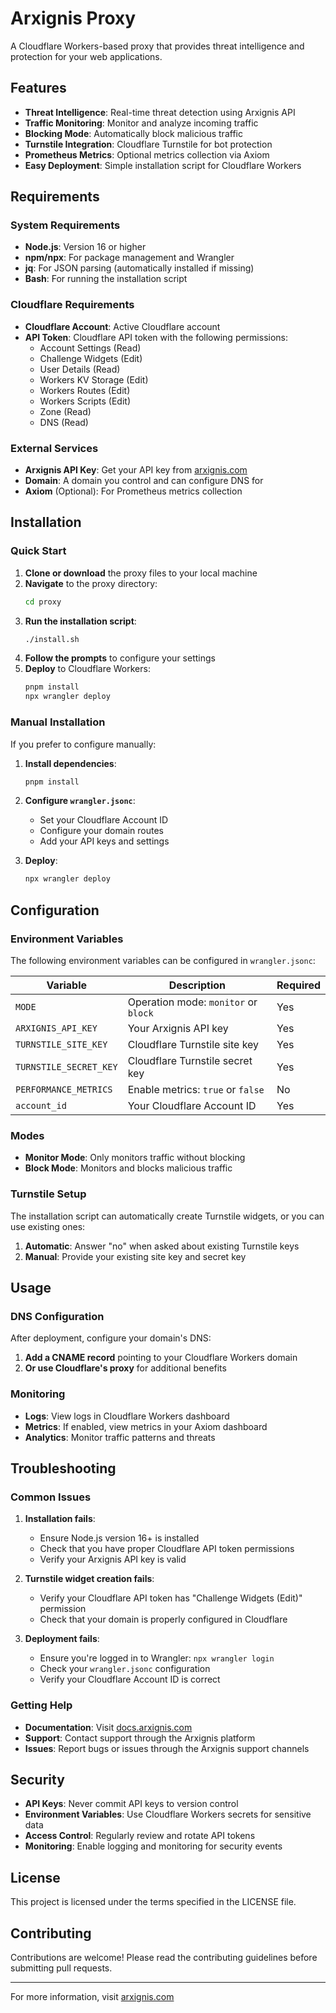 # Arxignis Proxy

A Cloudflare Workers-based proxy that provides threat intelligence and protection for your web applications.

## Features

- **Threat Intelligence**: Real-time threat detection using Arxignis API
- **Traffic Monitoring**: Monitor and analyze incoming traffic
- **Blocking Mode**: Automatically block malicious traffic
- **Turnstile Integration**: Cloudflare Turnstile for bot protection
- **Prometheus Metrics**: Optional metrics collection via Axiom
- **Easy Deployment**: Simple installation script for Cloudflare Workers

## Requirements

### System Requirements

- **Node.js**: Version 16 or higher
- **npm/npx**: For package management and Wrangler
- **jq**: For JSON parsing (automatically installed if missing)
- **Bash**: For running the installation script

### Cloudflare Requirements

- **Cloudflare Account**: Active Cloudflare account
- **API Token**: Cloudflare API token with the following permissions:
  - Account Settings (Read)
  - Challenge Widgets (Edit)
  - User Details (Read)
  - Workers KV Storage (Edit)
  - Workers Routes (Edit)
  - Workers Scripts (Edit)
  - Zone (Read)
  - DNS (Read)

### External Services

- **Arxignis API Key**: Get your API key from [arxignis.com](https://arxignis.com)
- **Domain**: A domain you control and can configure DNS for
- **Axiom** (Optional): For Prometheus metrics collection

## Installation

### Quick Start

1. **Clone or download** the proxy files to your local machine
2. **Navigate** to the proxy directory:
   ```bash
   cd proxy
   ```
3. **Run the installation script**:
   ```bash
   ./install.sh
   ```
4. **Follow the prompts** to configure your settings
5. **Deploy** to Cloudflare Workers:
   ```bash
   pnpm install
   npx wrangler deploy
   ```

### Manual Installation

If you prefer to configure manually:

1. **Install dependencies**:
   ```bash
   pnpm install
   ```

2. **Configure `wrangler.jsonc`**:
   - Set your Cloudflare Account ID
   - Configure your domain routes
   - Add your API keys and settings

3. **Deploy**:
   ```bash
   npx wrangler deploy
   ```

## Configuration

### Environment Variables

The following environment variables can be configured in `wrangler.jsonc`:

| Variable | Description | Required |
|----------|-------------|----------|
| `MODE` | Operation mode: `monitor` or `block` | Yes |
| `ARXIGNIS_API_KEY` | Your Arxignis API key | Yes |
| `TURNSTILE_SITE_KEY` | Cloudflare Turnstile site key | Yes |
| `TURNSTILE_SECRET_KEY` | Cloudflare Turnstile secret key | Yes |
| `PERFORMANCE_METRICS` | Enable metrics: `true` or `false` | No |
| `account_id` | Your Cloudflare Account ID | Yes |

### Modes

- **Monitor Mode**: Only monitors traffic without blocking
- **Block Mode**: Monitors and blocks malicious traffic

### Turnstile Setup

The installation script can automatically create Turnstile widgets, or you can use existing ones:

1. **Automatic**: Answer "no" when asked about existing Turnstile keys
2. **Manual**: Provide your existing site key and secret key

## Usage

### DNS Configuration

After deployment, configure your domain's DNS:

1. **Add a CNAME record** pointing to your Cloudflare Workers domain
2. **Or use Cloudflare's proxy** for additional benefits

### Monitoring

- **Logs**: View logs in Cloudflare Workers dashboard
- **Metrics**: If enabled, view metrics in your Axiom dashboard
- **Analytics**: Monitor traffic patterns and threats

## Troubleshooting

### Common Issues

1. **Installation fails**:
   - Ensure Node.js version 16+ is installed
   - Check that you have proper Cloudflare API token permissions
   - Verify your Arxignis API key is valid

2. **Turnstile widget creation fails**:
   - Verify your Cloudflare API token has "Challenge Widgets (Edit)" permission
   - Check that your domain is properly configured in Cloudflare

3. **Deployment fails**:
   - Ensure you're logged in to Wrangler: `npx wrangler login`
   - Check your `wrangler.jsonc` configuration
   - Verify your Cloudflare Account ID is correct

### Getting Help

- **Documentation**: Visit [docs.arxignis.com](https://docs.arxignis.com)
- **Support**: Contact support through the Arxignis platform
- **Issues**: Report bugs or issues through the Arxignis support channels

## Security

- **API Keys**: Never commit API keys to version control
- **Environment Variables**: Use Cloudflare Workers secrets for sensitive data
- **Access Control**: Regularly review and rotate API tokens
- **Monitoring**: Enable logging and monitoring for security events

## License

This project is licensed under the terms specified in the LICENSE file.

## Contributing

Contributions are welcome! Please read the contributing guidelines before submitting pull requests.

---

For more information, visit [arxignis.com](https://arxignis.com)

